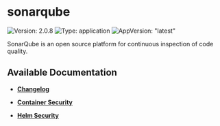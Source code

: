 # sonarqube

![Version: 2.0.8](https://img.shields.io/badge/Version-2.0.8-informational?style=flat-square) ![Type: application](https://img.shields.io/badge/Type-application-informational?style=flat-square) ![AppVersion: "latest"](https://img.shields.io/badge/AppVersion-"latest"-informational?style=flat-square)

SonarQube is an open source platform for continuous inspection of code quality.   

## Available Documentation

- [**Changelog**](CHANGELOG)

- [**Container Security**](container-security)

- [**Helm Security**](helm-security)

